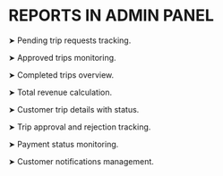 # REPORTS IN ADMIN PANEL

➤ Pending trip requests tracking.

➤ Approved trips monitoring.

➤ Completed trips overview.

➤ Total revenue calculation.

➤ Customer trip details with status.

➤ Trip approval and rejection tracking.

➤ Payment status monitoring.

➤ Customer notifications management.
